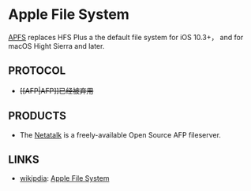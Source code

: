 # Apple File System


[APFS](https://developer.apple.com/documentation/foundation/file_system/about_apple_file_system) replaces HFS Plus a the default file system for iOS 10.3+， and for macOS Hight Sierra and later.

## PROTOCOL

* ~~[[AFP|AFP]]已经被弃用~~
## PRODUCTS

* The [Netatalk](http://netatalk.sourceforge.net/)  is a freely-available Open Source AFP fileserver.


## LINKS

* [wikipdia](https://en.wikipedia.org/): [Apple File System](https://en.wikipedia.org/wiki/Apple_File_System)
